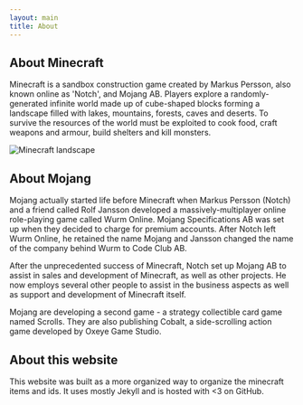 ```yaml
---
layout: main
title: About
---
```


## About Minecraft

Minecraft is a sandbox construction game created by Markus Persson, also known online as 'Notch', and Mojang AB. Players explore a randomly-generated infinite world made up of cube-shaped blocks forming a landscape filled with lakes, mountains, forests, caves and deserts. To survive the resources of the world must be exploited to cook food, craft weapons and armour, build shelters and kill monsters.

![Minecraft landscape](http://minecraft-ids.grahamedgecombe.com/images/screenshots/landscape.png)

## About Mojang

Mojang actually started life before Minecraft when Markus Persson (Notch) and a friend called Rolf Jansson developed a massively-multiplayer online role-playing game called Wurm Online. Mojang Specifications AB was set up when they decided to charge for premium accounts. After Notch left Wurm Online, he retained the name Mojang and Jansson changed the name of the company behind Wurm to Code Club AB.

After the unprecedented success of Minecraft, Notch set up Mojang AB to assist in sales and development of Minecraft, as well as other projects. He now employs several other people to assist in the business aspects as well as support and development of Minecraft itself.

Mojang are developing a second game - a strategy collectible card game named Scrolls. They are also publishing Cobalt, a side-scrolling action game developed by Oxeye Game Studio.

## About this website

This website was built as a more organized way to organize the minecraft items and ids. It uses mostly Jekyll and is hosted with <3 on GitHub.
